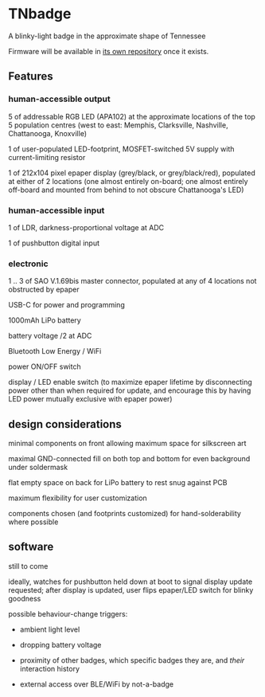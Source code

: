 # TNbadge

A blinky-light badge in the approximate shape of Tennessee

Firmware will be available in [its own repository](https://github.com/eutectic6337/TNbadge-firmware) once it exists.

## Features

### human-accessible output
5 of addressable RGB LED (APA102) at the approximate locations of the top 5 population centres
(west to east: Memphis, Clarksville, Nashville, Chattanooga, Knoxville)

1 of user-populated LED-footprint, MOSFET-switched 5V supply with current-limiting resistor

1 of 212x104 pixel epaper display (grey/black, or grey/black/red), populated at either of 2 locations
(one almost entirely on-board; one almost entirely off-board and mounted from behind to not obscure Chattanooga's LED)


### human-accessible input
1 of LDR, darkness-proportional voltage at ADC

1 of pushbutton digital input

### electronic
1 .. 3 of SAO V.1.69bis master connector, populated at any of 4 locations not obstructed by epaper

USB-C for power and programming

1000mAh LiPo battery

battery voltage /2 at ADC

Bluetooth Low Energy / WiFi

power ON/OFF switch

display / LED enable switch
(to maximize epaper lifetime by disconnecting power other than when required for update,
and encourage this by having LED power mutually exclusive with epaper power)

## design considerations
minimal components on front allowing maximum space for silkscreen art

maximal GND-connected fill on both top and bottom for even background under soldermask

flat empty space on back for LiPo battery to rest snug against PCB

maximum flexibility for user customization

components chosen (and footprints customized) for hand-solderability where possible

## software
still to come

ideally, watches for pushbutton held down at boot to signal display update requested;
after display is updated, user flips epaper/LED switch for blinky goodness

possible behaviour-change triggers:
- ambient light level

- dropping battery voltage

- proximity of other badges, which specific badges they are, and *their* interaction history

- external access over BLE/WiFi by not-a-badge
